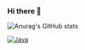 ### Hi there 👋



![Anurag's GitHub stats](https://github-readme-stats.vercel.app/api?username=jiwon0207&show_icons=true&theme=radical)

<a href="https://www.notion.so/4a3e1a9a457a4625a0a35aef8434e8e3" target="_blank">
  <img alt="Java" src ="https://img.shields.io/badge/Java-007396.svg?&style=for-the-badge&logo=Java&logoColor=white"/></a>




<!--
**jiwon0207/jiwon0207** is a ✨ _special_ ✨ repository because its `README.md` (this file) appears on your GitHub profile.

Here are some ideas to get you started:


- 🔭 I’m currently working on ...
- 🌱 I’m currently learning ...
- 👯 I’m looking to collaborate on ...
- 🤔 I’m looking for help with ...
- 💬 Ask me about ...
- 📫 How to reach me: ...
- 😄 Pronouns: ...
- ⚡ Fun fact: ...
-->
